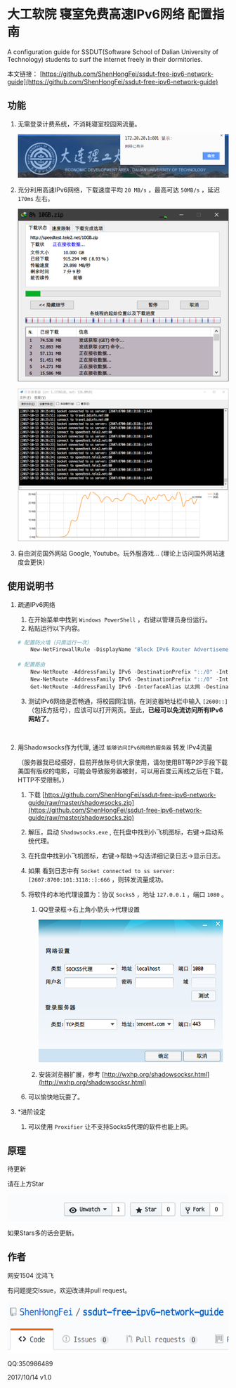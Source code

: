 # 大工软院 寝室免费高速IPv6网络 配置指南

A configuration guide for SSDUT(Software School of Dalian University of Technology) students to surf the internet freely in their dormitories.

本文链接： [https://github.com/ShenHongFei/ssdut-free-ipv6-network-guide](https://github.com/ShenHongFei/ssdut-free-ipv6-network-guide)



## 功能

1.  无需登录计费系统，不消耗寝室校园网流量。

    ![no-login](img/no-login.png)

2.  充分利用高速IPv6网络，下载速度平均 `20 MB/s` ，最高可达 `50MB/s` ，延迟 `170ms` 左右。

    ![speed-idm](img/speed-idm.png)

    ![speed-shadowsocks](img/speed-shadowsocks.png)

3.  自由浏览国外网站 Google, Youtube。玩外服游戏... (理论上访问国外网站速度会更快）

## 使用说明书

1.  疏通IPv6网络

    1.  在开始菜单中找到 `Windows PowerShell` ，右键以管理员身份运行。
    2.  粘贴运行以下内容。

    ```powershell
    # 配置防火墙（只需运行一次）
        New-NetFirewallRule -DisplayName "Block IPv6 Router Advertisement" -Protocol ICMPv6 -IcmpType 134 -Action Block

    # 配置路由
        New-NetRoute -AddressFamily IPv6 -DestinationPrefix "::/0" -InterfaceAlias 以太网 -NextHop "fe80::2a0:a50f:fc7d:bf00" -RouteMetric 0 -Confirm -ErrorAction Ignore
        New-NetRoute -AddressFamily IPv6 -DestinationPrefix "::/0" -InterfaceAlias 以太网 -NextHop "fe80::2a0:a50f:fc7d:bf01" -RouteMetric 0 -Confirm -ErrorAction Ignore
        Get-NetRoute -AddressFamily IPv6 -InterfaceAlias 以太网 -DestinationPrefix "::/0"
    ```

    3.  测试IPv6网络是否畅通，将校园网注销，在浏览器地址栏中输入 `[2600::]` （包括方括号），应该可以打开网页。至此，**已经可以免流访问所有IPv6网站了**。

    ​

2.  用Shadowsocks作为代理, 通过 `能够访问IPv6网络的服务器` 转发 IPv4流量 

    （服务器我已经搭好，目前开放账号供大家使用，请勿使用BT等P2P手段下载美国有版权的电影，可能会导致服务器被封，可以用百度云离线之后在下载，HTTP不受限制。）

    1.  下载 [https://github.com/ShenHongFei/ssdut-free-ipv6-network-guide/raw/master/shadowsocks.zip](https://github.com/ShenHongFei/ssdut-free-ipv6-network-guide/raw/master/shadowsocks.zip)

    2.  解压，启动 `Shadowsocks.exe` , 在托盘中找到小飞机图标，右键→启动系统代理。

    3.  在托盘中找到小飞机图标，右键→帮助→勾选详细记录日志→显示日志。

    4.  如果 看到日志中有 `Socket connected to ss server: [2607:8700:101:3118::]:666` ，则转发流量成功。

    5.  将软件的本地代理设置为：协议 `Socks5` ，地址 `127.0.0.1` ，端口 `1080` 。

        1.  QQ登录框→右上角小箭头→代理设置

            ![qq-proxy](img/qq-proxy.png)

        2.  安装浏览器扩展，参考 [http://wxhp.org/shadowsocksr.html](http://wxhp.org/shadowsocksr.html)

    6.  可以愉快地玩耍了。

3.  *进阶设定

    1.  可以使用 `Proxifier` 让不支持Socks5代理的软件也能上网。

## 原理

待更新

请在上方Star

![stars](img/stars.png)

如果Stars多的话会更新。



## 作者

网安1504 沈鸿飞

有问题提交Issue，欢迎改进并pull request。

![issues](img/issues.png)

QQ:350986489

2017/10/14 v1.0
